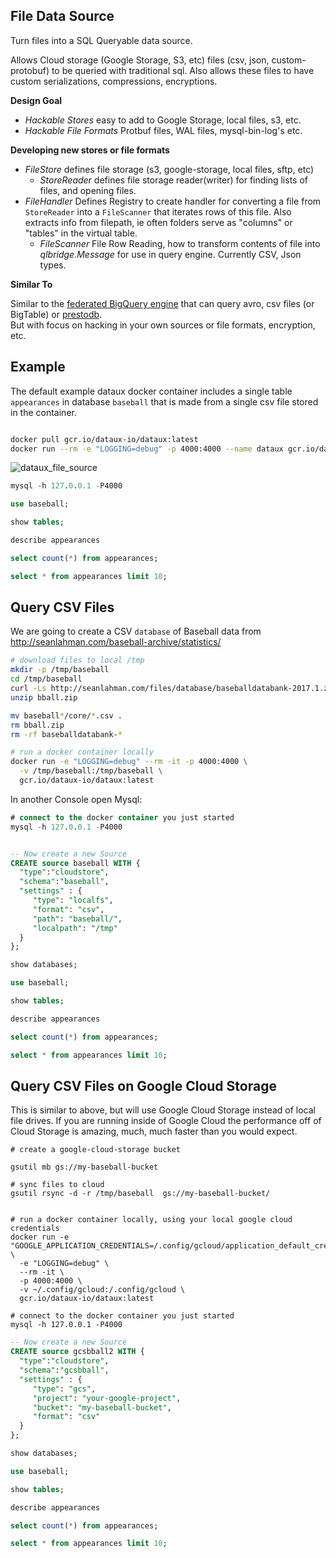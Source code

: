 
File Data Source
---------------------------------

Turn files into a SQL Queryable data source.

Allows Cloud storage (Google Storage, S3, etc) files (csv, json, custom-protobuf)
to be queried with traditional sql.  Also allows these files to have custom 
serializations, compressions, encryptions.

**Design Goal**
* *Hackable Stores* easy to add to Google Storage, local files, s3, etc.
* *Hackable File Formats* Protbuf files, WAL files, mysql-bin-log's etc.


**Developing new stores or file formats**

* *FileStore* defines file storage (s3, google-storage, local files, sftp, etc)
  * *StoreReader* defines file storage reader(writer) for finding lists of files, and
    opening files.
* *FileHandler* Defines Registry to create handler for converting a file from `StoreReader`
    into a `FileScanner` that iterates rows of this file. Also extracts info from 
    filepath, ie often folders serve as "columns" or "tables" in the virtual table.
  * *FileScanner* File Row Reading, how to transform contents of
    file into *qlbridge.Message* for use in query engine.
    Currently CSV, Json types.  


**Similar To**

Similar to the [federated BigQuery engine](https://cloud.google.com/bigquery/external-data-sources) 
that can query avro, csv files (or BigTable) or [prestodb](http://prestodb.io/).  
But with focus on hacking in your own sources or file formats, encryption, etc.

Example
----------------------------

The default example dataux docker container
includes a single table `appearances` in database `baseball`
that is made from a single csv file stored in the container.

```sh

docker pull gcr.io/dataux-io/dataux:latest
docker run --rm -e "LOGGING=debug" -p 4000:4000 --name dataux gcr.io/dataux-io/dataux:latest

```

![dataux_file_source](https://cloud.githubusercontent.com/assets/7269/23976158/12a378be-09a3-11e7-971e-8a05d7002aaf.png)

```sql
mysql -h 127.0.0.1 -P4000

use baseball;

show tables;

describe appearances

select count(*) from appearances;

select * from appearances limit 10;

```



Query CSV Files
--------------------
We are going to create a CSV `database` of Baseball data from 
http://seanlahman.com/baseball-archive/statistics/

```sh
# download files to local /tmp
mkdir -p /tmp/baseball
cd /tmp/baseball
curl -Ls http://seanlahman.com/files/database/baseballdatabank-2017.1.zip > bball.zip
unzip bball.zip

mv baseball*/core/*.csv .
rm bball.zip
rm -rf baseballdatabank-*

# run a docker container locally
docker run -e "LOGGING=debug" --rm -it -p 4000:4000 \
  -v /tmp/baseball:/tmp/baseball \
  gcr.io/dataux-io/dataux:latest


```
In another Console open Mysql:
```sql
# connect to the docker container you just started
mysql -h 127.0.0.1 -P4000


-- Now create a new Source
CREATE source baseball WITH {
  "type":"cloudstore", 
  "schema":"baseball", 
  "settings" : {
     "type": "localfs",
     "format": "csv",
     "path": "baseball/",
     "localpath": "/tmp"
  }
};

show databases;

use baseball;

show tables;

describe appearances

select count(*) from appearances;

select * from appearances limit 10;


```
Query CSV Files on Google Cloud Storage
----------------------------------------------

This is similar to above, but will use Google Cloud Storage instead
of local file drives.  If you are running inside of Google Cloud the 
performance off of Cloud Storage is amazing, much, much faster than
you would expect.

```
# create a google-cloud-storage bucket

gsutil mb gs://my-baseball-bucket

# sync files to cloud
gsutil rsync -d -r /tmp/baseball  gs://my-baseball-bucket/


# run a docker container locally, using your local google cloud credentials
docker run -e "GOOGLE_APPLICATION_CREDENTIALS=/.config/gcloud/application_default_credentials.json" \
  -e "LOGGING=debug" \
  --rm -it \
  -p 4000:4000 \
  -v ~/.config/gcloud:/.config/gcloud \
  gcr.io/dataux-io/dataux:latest

# connect to the docker container you just started
mysql -h 127.0.0.1 -P4000

```

```sql
-- Now create a new Source
CREATE source gcsbball2 WITH {
  "type":"cloudstore", 
  "schema":"gcsbball", 
  "settings" : {
     "type": "gcs",
     "project": "your-google-project",
     "bucket": "my-baseball-bucket",
     "format": "csv"
  }
};

show databases;

use baseball;

show tables;

describe appearances

select count(*) from appearances;

select * from appearances limit 10;

```
